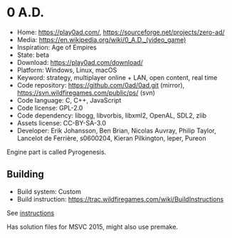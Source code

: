 # 0 A.D.

- Home: https://play0ad.com/, https://sourceforge.net/projects/zero-ad/
- Media: https://en.wikipedia.org/wiki/0_A.D._(video_game)
- Inspiration: Age of Empires
- State: beta
- Download: https://play0ad.com/download/
- Platform: Windows, Linux, macOS
- Keyword: strategy, multiplayer online + LAN, open content, real time
- Code repository: https://github.com/0ad/0ad.git (mirror), https://svn.wildfiregames.com/public/ps/ (svn)
- Code language: C, C++, JavaScript
- Code license: GPL-2.0
- Code dependency: libogg, libvorbis, libxml2, OpenAL, SDL2, zlib
- Assets license: CC-BY-SA-3.0
- Developer: Erik Johansson, Ben Brian, Nicolas Auvray, Philip Taylor, Lancelot de Ferrière, s0600204, Kieran Pilkington, leper, Pureon

Engine part is called Pyrogenesis.

## Building

- Build system: Custom
- Build instruction: https://trac.wildfiregames.com/wiki/BuildInstructions

See [instructions](https://trac.wildfiregames.com/wiki/GettingStartedProgrammers)

Has solution files for MSVC 2015, might also use premake.


